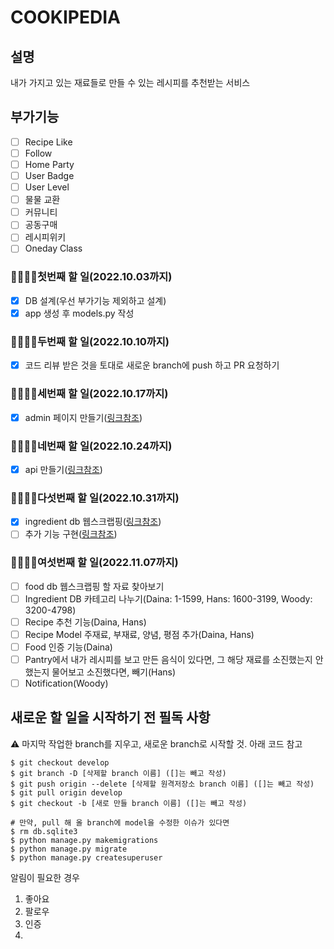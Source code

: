 # COOKIPEDIA

## 설명

내가 가지고 있는 재료들로 만들 수 있는 레시피를 추천받는 서비스

## 부가기능

- [ ] Recipe Like
- [ ] Follow
- [ ] Home Party
- [ ] User Badge
- [ ] User Level
- [ ] 물물 교환
- [ ] 커뮤니티
- [ ] 공동구매
- [ ] 레시피위키
- [ ] Oneday Class

### 👩‍🍳👨‍🍳첫번째 할 일(2022.10.03까지)

- [x] DB 설계(우선 부가기능 제외하고 설계)
- [x] app 생성 후 models.py 작성

### 👩‍🍳👨‍🍳두번째 할 일(2022.10.10까지)

- [x] 코드 리뷰 받은 것을 토대로 새로운 branch에 push 하고 PR 요청하기

### 👩‍🍳👨‍🍳세번째 할 일(2022.10.17까지)

- [x] admin 페이지 만들기([링크참조](https://github.com/orgs/liketoy/teams/cookipedia/discussions/3))

### 👩‍🍳👨‍🍳네번째 할 일(2022.10.24까지)

- [x] api 만들기([링크참조](https://github.com/orgs/liketoy/teams/cookipedia/discussions/4))

### 👩‍🍳👨‍🍳다섯번째 할 일(2022.10.31까지)

- [x] ingredient db 웹스크랩핑([링크참조](https://sauce.foodpolis.kr/home/specialty/foodDbSearch.do?PAGE_MN_ID=SIS-030101))
- [ ] 추가 기능 구현([링크참조](https://github.com/orgs/liketoy/teams/cookipedia/discussions/5))

### 👩‍🍳👨‍🍳여섯번째 할 일(2022.11.07까지)

- [ ] food db 웹스크랩핑 할 자료 찾아보기
- [ ] Ingredient DB 카테고리 나누기(Daina: 1-1599, Hans: 1600-3199, Woody: 3200-4798)
- [ ] Recipe 추천 기능(Daina, Hans)
- [ ] Recipe Model 주재료, 부재료, 양념, 평점 추가(Daina, Hans)
- [ ] Food 인증 기능(Daina)
- [ ] Pantry에서 내가 레시피를 보고 만든 음식이 있다면, 그 해당 재료를 소진했는지 안했는지 물어보고 소진했다면, 빼기(Hans)
- [ ] Notification(Woody)

## 새로운 할 일을 시작하기 전 필독 사항

⚠️ 마지막 작업한 branch를 지우고, 새로운 branch로 시작할 것. 아래 코드 참고

```console
$ git checkout develop
$ git branch -D [삭제할 branch 이름] ([]는 빼고 작성)
$ git push origin --delete [삭제할 원격저장소 branch 이름] ([]는 빼고 작성)
$ git pull origin develop
$ git checkout -b [새로 만들 branch 이름] ([]는 빼고 작성)

# 만약, pull 해 올 branch에 model을 수정한 이슈가 있다면
$ rm db.sqlite3
$ python manage.py makemigrations
$ python manage.py migrate
$ python manage.py createsuperuser
```

알림이 필요한 경우

1. 좋아요
2. 팔로우
3. 인증
4.
